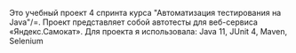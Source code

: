  Это учебный проект 4 спринта курса "Автоматизация тестирования на Java"/=.
 Проект представляет собой автотесты для веб-сервиса «Яндекс.Самокат».
 Для проекта я использовала:
 Java 11, JUnit 4, Maven, Selenium